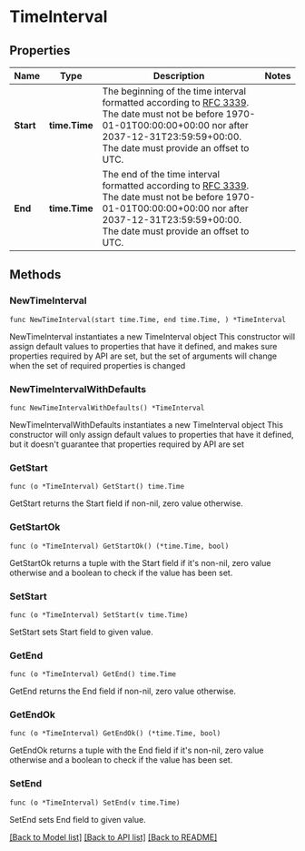 # TimeInterval

## Properties

Name | Type | Description | Notes
------------ | ------------- | ------------- | -------------
**Start** | **time.Time** | The beginning of the time interval formatted according to [RFC 3339](https://tools.ietf.org/html/rfc3339). The date must not be before 1970-01-01T00:00:00+00:00 nor after 2037-12-31T23:59:59+00:00. The date must provide an offset to UTC. | 
**End** | **time.Time** | The end of the time interval formatted according to [RFC 3339](https://tools.ietf.org/html/rfc3339). The date must not be before 1970-01-01T00:00:00+00:00 nor after 2037-12-31T23:59:59+00:00. The date must provide an offset to UTC. | 

## Methods

### NewTimeInterval

`func NewTimeInterval(start time.Time, end time.Time, ) *TimeInterval`

NewTimeInterval instantiates a new TimeInterval object
This constructor will assign default values to properties that have it defined,
and makes sure properties required by API are set, but the set of arguments
will change when the set of required properties is changed

### NewTimeIntervalWithDefaults

`func NewTimeIntervalWithDefaults() *TimeInterval`

NewTimeIntervalWithDefaults instantiates a new TimeInterval object
This constructor will only assign default values to properties that have it defined,
but it doesn't guarantee that properties required by API are set

### GetStart

`func (o *TimeInterval) GetStart() time.Time`

GetStart returns the Start field if non-nil, zero value otherwise.

### GetStartOk

`func (o *TimeInterval) GetStartOk() (*time.Time, bool)`

GetStartOk returns a tuple with the Start field if it's non-nil, zero value otherwise
and a boolean to check if the value has been set.

### SetStart

`func (o *TimeInterval) SetStart(v time.Time)`

SetStart sets Start field to given value.


### GetEnd

`func (o *TimeInterval) GetEnd() time.Time`

GetEnd returns the End field if non-nil, zero value otherwise.

### GetEndOk

`func (o *TimeInterval) GetEndOk() (*time.Time, bool)`

GetEndOk returns a tuple with the End field if it's non-nil, zero value otherwise
and a boolean to check if the value has been set.

### SetEnd

`func (o *TimeInterval) SetEnd(v time.Time)`

SetEnd sets End field to given value.



[[Back to Model list]](../README.md#documentation-for-models) [[Back to API list]](../README.md#documentation-for-api-endpoints) [[Back to README]](../README.md)


